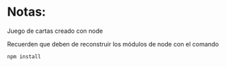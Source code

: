 # Notas:

Juego de cartas creado con node

Recuerden que deben de reconstruir los módulos de node con el comando

```
npm install
```